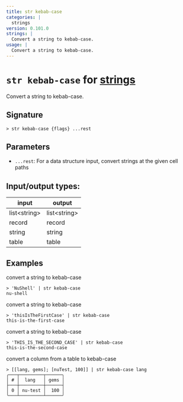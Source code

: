```yaml
---
title: str kebab-case
categories: |
  strings
version: 0.101.0
strings: |
  Convert a string to kebab-case.
usage: |
  Convert a string to kebab-case.
---
```

<!-- This file is automatically generated. Please edit the command in https://github.com/nushell/nushell instead. -->

# `str kebab-case` for [strings](/commands/categories/strings.md)

<div class='command-title'>Convert a string to kebab-case.</div>

## Signature

```> str kebab-case {flags} ...rest```

## Parameters

 -  `...rest`: For a data structure input, convert strings at the given cell paths


## Input/output types:

| input        | output       |
| ------------ | ------------ |
| list\<string\> | list\<string\> |
| record       | record       |
| string       | string       |
| table        | table        |
## Examples

convert a string to kebab-case
```nu
> 'NuShell' | str kebab-case
nu-shell
```

convert a string to kebab-case
```nu
> 'thisIsTheFirstCase' | str kebab-case
this-is-the-first-case
```

convert a string to kebab-case
```nu
> 'THIS_IS_THE_SECOND_CASE' | str kebab-case
this-is-the-second-case
```

convert a column from a table to kebab-case
```nu
> [[lang, gems]; [nuTest, 100]] | str kebab-case lang
╭───┬─────────┬──────╮
│ # │  lang   │ gems │
├───┼─────────┼──────┤
│ 0 │ nu-test │  100 │
╰───┴─────────┴──────╯

```
